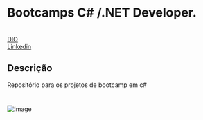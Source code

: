 # Bootcamps C# /.NET Developer.
<br>
<a href="https://www.dio.me"> DIO </a>
<br>
<a href="https://www.linkedin.com/in/lucas-da-paz-laranjeira-leite-822072200/"> Linkedin </a>

## Descrição 
Repositório para os projetos de bootcamp em c#


#
![image]([[https://user-images.githubusercontent.com/85315619/192676542-bc715cf6-32f0-4dbc-9738-9d367ee1f297.png](https://hermes.digitalinnovation.one/assets/diome/logo-full.svg)https://hermes.digitalinnovation.one/assets/diome/logo-full.svg](https://th.bing.com/th/id/OIP.8L5L3HkM8r5NaevCA8n2rwHaDU?pid=ImgDet&rs=1)https://th.bing.com/th/id/OIP.8L5L3HkM8r5NaevCA8n2rwHaDU?pid=ImgDet&rs=1)
